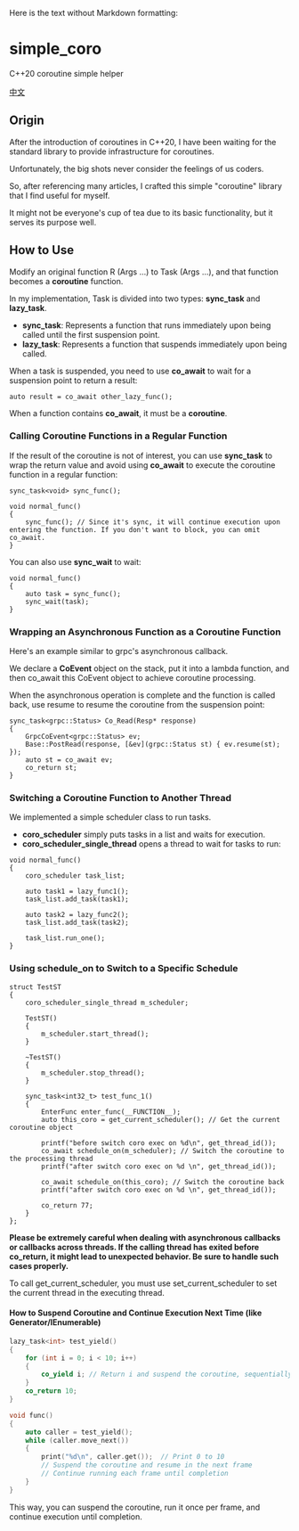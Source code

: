 Here is the text without Markdown formatting:

# simple_coro
C++20 coroutine simple helper

[中文](README.md)

## Origin
After the introduction of coroutines in C++20, I have been waiting for the standard library to provide infrastructure for coroutines. 

Unfortunately, the big shots never consider the feelings of us coders. 

So, after referencing many articles, I crafted this simple "coroutine" library that I find useful for myself. 

It might not be everyone's cup of tea due to its basic functionality, but it serves its purpose well.

## How to Use
Modify an original function R (Args ...) to Task<R> (Args ...), and that function becomes a **coroutine** function.

In my implementation, Task is divided into two types: **sync_task** and **lazy_task**. 
- **sync_task**: Represents a function that runs immediately upon being called until the first suspension point.
- **lazy_task**: Represents a function that suspends immediately upon being called.

When a task is suspended, you need to use **co_await** to wait for a suspension point to return a result:
```
auto result = co_await other_lazy_func();
```

When a function contains **co_await**, it must be a **coroutine**.

### Calling Coroutine Functions in a Regular Function
If the result of the coroutine is not of interest, you can use **sync_task** to wrap the return value and avoid using **co_await** to execute the coroutine function in a regular function:
```
sync_task<void> sync_func();

void normal_func()
{
    sync_func(); // Since it's sync, it will continue execution upon entering the function. If you don't want to block, you can omit co_await.
}
```

You can also use **sync_wait** to wait:
```
void normal_func()
{
    auto task = sync_func();
    sync_wait(task);
}
```

### Wrapping an Asynchronous Function as a Coroutine Function
Here's an example similar to grpc's asynchronous callback. 

We declare a **CoEvent** object on the stack, put it into a lambda function, and then co_await this CoEvent object to achieve coroutine processing. 

When the asynchronous operation is complete and the function is called back, use resume to resume the coroutine from the suspension point:
```
sync_task<grpc::Status> Co_Read(Resp* response)
{
    GrpcCoEvent<grpc::Status> ev;
    Base::PostRead(response, [&ev](grpc::Status st) { ev.resume(st); });
    auto st = co_await ev;
    co_return st;
}
```

### Switching a Coroutine Function to Another Thread
We implemented a simple scheduler class to run tasks. 
- **coro_scheduler** simply puts tasks in a list and waits for execution. 
- **coro_scheduler_single_thread** opens a thread to wait for tasks to run:
```
void normal_func()
{
    coro_scheduler task_list;

    auto task1 = lazy_func1();
    task_list.add_task(task1);

    auto task2 = lazy_func2();
    task_list.add_task(task2);

    task_list.run_one();
}
```

### Using schedule_on to Switch to a Specific Schedule
```
struct TestST
{
    coro_scheduler_single_thread m_scheduler;

    TestST()
    {
        m_scheduler.start_thread();
    }

    ~TestST()
    {
        m_scheduler.stop_thread();
    }

    sync_task<int32_t> test_func_1()
    {
        EnterFunc enter_func(__FUNCTION__);
        auto this_coro = get_current_scheduler(); // Get the current coroutine object

        printf("before switch coro exec on %d\n", get_thread_id());
        co_await schedule_on(m_scheduler); // Switch the coroutine to the processing thread
        printf("after switch coro exec on %d \n", get_thread_id());

        co_await schedule_on(this_coro); // Switch the coroutine back
        printf("after switch coro exec on %d \n", get_thread_id());

        co_return 77;
    }
};
```
**Please be extremely careful when dealing with asynchronous callbacks or callbacks across threads. If the calling thread has exited before co_return, it might lead to unexpected behavior. Be sure to handle such cases properly.**

To call get_current_scheduler, you must use set_current_scheduler to set the current thread in the executing thread.


#### How to Suspend Coroutine and Continue Execution Next Time (like Generator/IEnumerable)

```cpp
lazy_task<int> test_yield()
{
    for (int i = 0; i < 10; i++)
    {
        co_yield i; // Return i and suspend the coroutine, sequentially yielding 0 to 9
    }
    co_return 10;
}

void func()
{
    auto caller = test_yield();
    while (caller.move_next())
    {
        print("%d\n", caller.get());  // Print 0 to 10
        // Suspend the coroutine and resume in the next frame
        // Continue running each frame until completion
    }
}
```

This way, you can suspend the coroutine, run it once per frame, and continue execution until completion.